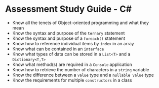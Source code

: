 # Assessment Study Guide - C#

- Know all the tenets of Object-oriented programming and what they mean
- Know the syntax and purpose of the `ternary` statement
- Know the syntax and purpose of a `foreach()` statement
- Know how to reference individual items by `index` in an array
- Know what can be contained in an `interface`
- Know what types of data can be stored in a `List<T>` and a  `Dictionary<T,T>`
- Know what method(s) are required in a `Console` application
- Know how to retrieve the number of characters in a `string` variable
- Know the difference between a `value` type and a `nullable value` type
- Know the requirements for multiple `constructors` in a class